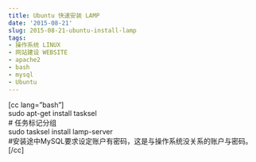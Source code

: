```yaml
---
title: Ubuntu 快速安装 LAMP
date: '2015-08-21'
slug: 2015-08-21-ubuntu-install-lamp
tags:
- 操作系统 LINUX
- 网站建设 WEBSITE
- apache2
- bash
- mysql
- Ubuntu
---
```



\[cc lang=”bash”\]  
sudo apt-get install tasksel  
\# 任务标记分组  
sudo tasksel install lamp-server  
\#安装途中MySQL要求设定账户有密码，这是与操作系统没关系的账户与密码。  
\[/cc\]
